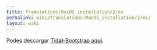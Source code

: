 ```yaml
---
title: Translations:MacOS installation/2/es
permalink: wiki/Translations:MacOS_installation/2/es/
layout: wiki
---
```


Podes descargar [Tidal-Bootstrap
aquí](https://tidalcycles.github.io/tidal-bootstrap).
